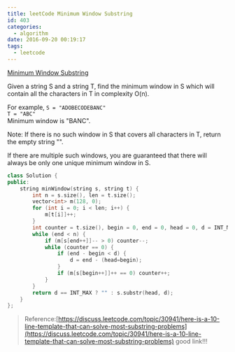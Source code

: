```yaml
---
title: leetCode Minimum Window Substring
id: 403
categories:
  - algorithm
date: 2016-09-20 00:19:17
tags:
  - leetcode
---
```


[Minimum Window Substring](https://leetcode.com/submissions/detail/74938487/)

Given a string S and a string T, find the minimum window in S which will contain all the characters in T in complexity O(n).

For example,
`S = "ADOBECODEBANC"`  
`T = "ABC"`  
Minimum window is "BANC".

Note:
If there is no such window in S that covers all characters in T, return the empty string "".

If there are multiple such windows, you are guaranteed that there will always be only one unique minimum window in S.




``` cpp
class Solution {
public:
    string minWindow(string s, string t) {
        int n = s.size(), len = t.size();
        vector<int> m(128, 0);
        for (int i = 0; i < len; i++) {
            m[t[i]]++;
        }
        int counter = t.size(), begin = 0, end = 0, head = 0, d = INT_MAX;
        while (end < n) {
            if (m[s[end++]]-- > 0) counter--;
            while (counter == 0) {
                if (end - begin < d) {
                    d = end - (head=begin);
                }
                if (m[s[begin++]]++ == 0) counter++;
            }
        }
        return d == INT_MAX ? "" : s.substr(head, d);
    }
};
```

> Reference:[https://discuss.leetcode.com/topic/30941/here-is-a-10-line-template-that-can-solve-most-substring-problems](https://discuss.leetcode.com/topic/30941/here-is-a-10-line-template-that-can-solve-most-substring-problems) good link!!!